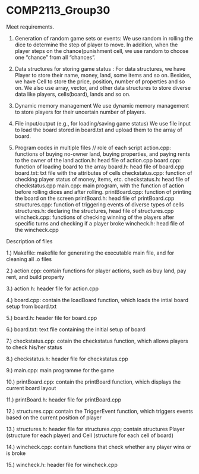 # COMP2113_Group30
Meet requirements.

1.	Generation of random game sets or events:
We use random in rolling the dice to determine the step of player to move. In addition, when the player steps on the chance(punishment cell, we use random to choose one “chance” from all “chances”.

2.	Data structures for storing game status :
For data structures, we have Player to store their name, money, land, some items and so on. Besides, we have Cell to store the price, position, number of properties and so on. We also use array, vector, and other data structures to store diverse data like players, cells(board), lands and so on.

3.	Dynamic memory management 
We use dynamic memory management to store players for their uncertain number of players.

4.	File input/output (e.g., for loading/saving game status) 
We use file input to load the board stored in board.txt and upload them to the array of board.

5.	Program codes in multiple files 
// role of each script
action.cpp: functions of buying no-owner land, buying properties, and paying rents to the owner of the land
action.h: head file of action.cpp
board.cpp: function of loading board to the array
board.h: head file of board.cpp
board.txt: txt file with the attributes of cells
checkstatus.cpp: function of checking player status of money, items, etc.
checkstatus.h: head file of checkstatus.cpp
main.cpp: main program, with the function of action before rolling dices and after rolling.
printBoard.cpp: function of printing the board on the screen
printBoard.h: head file of printBoard.cpp
structures.cpp: function of triggering events of diverse types of cells
structures.h: declaring the structures, head file of structures.cpp
wincheck.cpp: functions of checking winning of the players after specific turns and checking if a player broke
wincheck.h: head file of the wincheck.cpp

Description of files

1.) Makefile:
    makefile for generating the executable main file, and for cleaning all .o files

2.) action.cpp:
    contain functions for player actions, such as buy land, pay rent, and build property

3.) action.h:
    header file for action.cpp

4.) board.cpp:
    contain the loadBoard function, which loads the intial board setup from board.txt

5.) board.h:
    header file for board.cpp

6.) board.txt:
    text file containing the initial setup of board

7.) checkstatus.cpp:
    cotain the checkstatus function, which allows players to check his/her status

8.) checkstatus.h:
    header file for checkstatus.cpp

9.) main.cpp:
    main programme for the game

10.) printBoard.cpp:
     contain the printBoard function, which displays the current board layout

11.) printBoard.h:
     header file for printBoard.cpp

12.) structures.cpp:
     contain the TriggerEvent function, which triggers events based on the current position of player

13.) structures.h:
     header file for structures.cpp; contain structures Player (structure for each player) and Cell (structure for each cell of board)

14.) wincheck.cpp:
     contain functions that check whether any player wins or is broke

15.) wincheck.h:
     header file for wincheck.cpp
